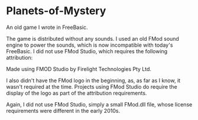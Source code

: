 # Planets-of-Mystery
An old game I wrote in FreeBasic.

The game is distributed without any sounds.  I used an old FMod sound engine to power the sounds, which is now incompatible with
today's FreeBasic.  I did not use FMod Studio, which
requires the following attribution: 

Made using FMOD Studio by Firelight Technologies Pty Ltd.

I also didn't have the FMod logo in the beginning, as, as far as I know, it wasn't required at the time.
Projects using FMod Studio do require the display of the logo as part of the attribution requirements.

Again, I did not use FMod Studio, simply a small FMod.dll file, whose license requirements were different in the early 2010s.




